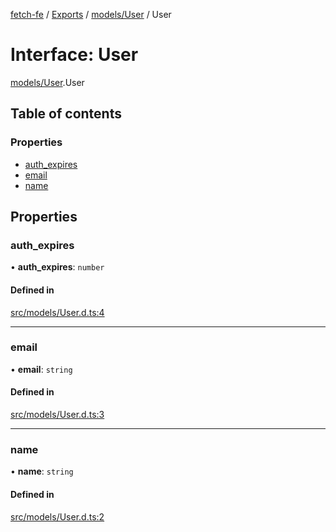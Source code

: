 [fetch-fe](../README.md) / [Exports](../modules.md) / [models/User](../modules/models_User.md) / User

# Interface: User

[models/User](../modules/models_User.md).User

## Table of contents

### Properties

- [auth\_expires](models_User.User.md#auth_expires)
- [email](models_User.User.md#email)
- [name](models_User.User.md#name)

## Properties

### auth\_expires

• **auth\_expires**: `number`

#### Defined in

[src/models/User.d.ts:4](https://github.com/SimoneLazier/fetch-fe/blob/9486deb/src/models/User.d.ts#L4)

___

### email

• **email**: `string`

#### Defined in

[src/models/User.d.ts:3](https://github.com/SimoneLazier/fetch-fe/blob/9486deb/src/models/User.d.ts#L3)

___

### name

• **name**: `string`

#### Defined in

[src/models/User.d.ts:2](https://github.com/SimoneLazier/fetch-fe/blob/9486deb/src/models/User.d.ts#L2)

